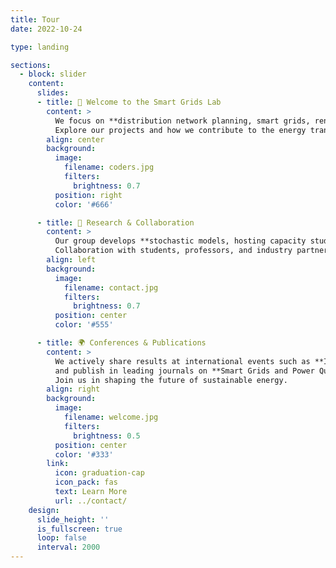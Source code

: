 ```yaml
---
title: Tour
date: 2022-10-24

type: landing

sections:
  - block: slider
    content:
      slides:
      - title: 👋 Welcome to the Smart Grids Lab
        content: >
          We focus on **distribution network planning, smart grids, renewable energy integration, and optimization algorithms**.  
          Explore our projects and how we contribute to the energy transition.
        align: center
        background:
          image:
            filename: coders.jpg
            filters:
              brightness: 0.7
          position: right
          color: '#666'

      - title: 🔬 Research & Collaboration
        content: >
          Our group develops **stochastic models, hosting capacity studies, and AI-based optimization** for real distribution systems.  
          Collaboration with students, professors, and industry partners drives our innovation.
        align: left
        background:
          image:
            filename: contact.jpg
            filters:
              brightness: 0.7
          position: center
          color: '#555'

      - title: 🌍 Conferences & Publications
        content: >
          We actively share results at international events such as **ICREPQ and INDUSCON**,  
          and publish in leading journals on **Smart Grids and Power Quality**.  
          Join us in shaping the future of sustainable energy.
        align: right
        background:
          image:
            filename: welcome.jpg
            filters:
              brightness: 0.5
          position: center
          color: '#333'
        link:
          icon: graduation-cap
          icon_pack: fas
          text: Learn More
          url: ../contact/
    design:
      slide_height: ''
      is_fullscreen: true
      loop: false
      interval: 2000
---
```

